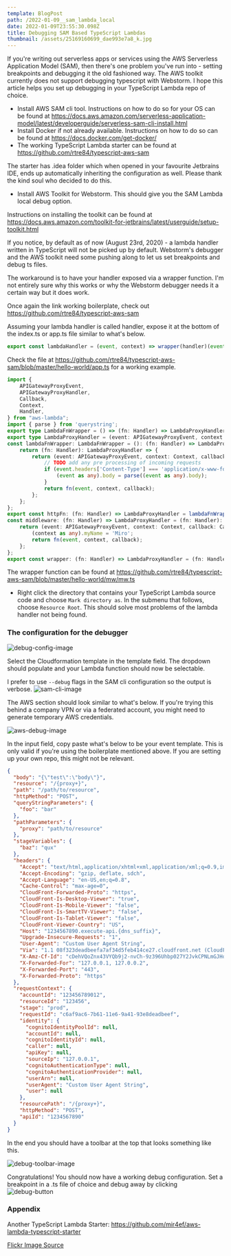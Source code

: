 ```yaml
---
template: BlogPost
path: /2022-01-09__sam_lambda_local
date: 2022-01-09T23:55:30.098Z
title: Debugging SAM Based TypeScript Lambdas
thumbnail: /assets/25169160699_dae993e7a8_k.jpg
---
```

If you're writing out serverless apps or services using the AWS Serverless Application Model (SAM), then there's one  problem you've run into - setting breakpoints and debugging it the old fashioned way. The AWS toolkit currently does  not support debugging typescript with Webstorm. I hope this article helps you set up debugging in your TypeScript Lambda 
repo of choice.    

* Install AWS SAM cli tool. Instructions on how to do so for your OS can be found at https://docs.aws.amazon.com/serverless-application-model/latest/developerguide/serverless-sam-cli-install.html
* Install Docker if not already available. Instructions on how to do so can be found at https://docs.docker.com/get-docker/
* The working TypeScript Lambda starter can be found at https://github.com/rtre84/typescript-aws-sam

The starter has .idea folder which when opened in your favourite Jetbrains IDE, ends up automatically inheriting the configuration as well. Please thank the kind soul who decided to do this. 

* Install AWS Toolkit for Webstorm. This should give you the SAM Lambda local debug option. 

Instructions on installing the toolkit can be found at https://docs.aws.amazon.com/toolkit-for-jetbrains/latest/userguide/setup-toolkit.html

If you notice, by default as of now (August 23rd, 2020) - a lambda handler written in TypeScript will not be picked up by default. Webstorm's debugger and the AWS toolkit need some pushing along to let us set breakpoints and debug ts files.

The workaround is to have your handler exposed via a wrapper function. I'm not entirely sure why this works or why the Webstorm debugger needs it a certain way but it does work. 

Once again the link working boilerplate, check out https://github.com/rtre84/typescript-aws-sam

Assuming your lambda handler is called handler, expose it at the bottom of the index.ts or app.ts file similar to what's below. 

```typescript
export const lambdaHandler = (event, context) => wrapper(handler)(event, context, {});
```

Check the file at https://github.com/rtre84/typescript-aws-sam/blob/master/hello-world/app.ts for a working example. 

```typescript
import {
    APIGatewayProxyEvent,
    APIGatewayProxyHandler,
    Callback,
    Context,
    Handler,
} from "aws-lambda";
import { parse } from 'querystring';
export type LambdaFnWrapper = () => (fn: Handler) => LambdaProxyHandler;
export type LambdaProxyHandler = (event: APIGatewayProxyEvent, context: Context, callback: Callback) => Promise<APIGatewayProxyHandler>|void;
const lambdaFnWrapper: LambdaFnWrapper = (): (fn: Handler) => LambdaProxyHandler => {
    return (fn: Handler): LambdaProxyHandler => {
        return (event: APIGatewayProxyEvent, context: Context, callback: Callback): Promise<APIGatewayProxyHandler> | void => {
            // TODO add any pre processing of incoming requests
            if (event.headers['Content-Type'] === 'application/x-www-form-urlencoded') {
                (event as any).body = parse((event as any).body);
            }
            return fn(event, context, callback);
        };
    };
};
export const httpFn: (fn: Handler) => LambdaProxyHandler = lambdaFnWrapper();
const middleware: (fn: Handler) => LambdaProxyHandler = (fn: Handler): LambdaProxyHandler => {
    return (event: APIGatewayProxyEvent, context: Context, callback: Callback): Promise<APIGatewayProxyHandler> | void => {
        (context as any).myName = 'Miro';
        return fn(event, context, callback);
    };
};
export const wrapper: (fn: Handler) => LambdaProxyHandler = (fn: Handler): LambdaProxyHandler => httpFn(middleware(fn));
```

The wrapper function can be found at https://github.com/rtre84/typescript-aws-sam/blob/master/hello-world/mw/mw.ts

* Right click the directory that contains your TypeScript Lambda source code and choose `Mark directory as`. In the submenu that follows, choose `Resource Root`. This should solve most problems of the lambda handler not  being found.

### The configuration for the debugger

![debug-config-image](./run_debug_configuration.png)

Select the Cloudformation template in the template field. The dropdown should populate and your Lambda function should now be selectable. 

I prefer to use `--debug` flags in the SAM cli configuration so the output is verbose. ![sam-cli-image](/assets/sam_cli_config.png)

The AWS section should look similar to what's below. If you're trying this behind a company VPN or via a federated account, you might need to generate temporary AWS credentials.

![aws-debug-image](/assets/aws_debug_config.png)

In the input field, copy paste what's below to be your event template. This is only valid if you're using the boilerplate  mentioned above. If you are setting up your own repo, this might not be relevant.

```json
{
  "body": "{\"test\":\"body\"}",
  "resource": "/{proxy+}",
  "path": "/path/to/resource",
  "httpMethod": "POST",
  "queryStringParameters": {
    "foo": "bar"
  },
  "pathParameters": {
    "proxy": "path/to/resource"
  },
  "stageVariables": {
    "baz": "qux"
  },
  "headers": {
    "Accept": "text/html,application/xhtml+xml,application/xml;q=0.9,image/webp,*/*;q=0.8",
    "Accept-Encoding": "gzip, deflate, sdch",
    "Accept-Language": "en-US,en;q=0.8",
    "Cache-Control": "max-age=0",
    "CloudFront-Forwarded-Proto": "https",
    "CloudFront-Is-Desktop-Viewer": "true",
    "CloudFront-Is-Mobile-Viewer": "false",
    "CloudFront-Is-SmartTV-Viewer": "false",
    "CloudFront-Is-Tablet-Viewer": "false",
    "CloudFront-Viewer-Country": "US",
    "Host": "1234567890.execute-api.{dns_suffix}",
    "Upgrade-Insecure-Requests": "1",
    "User-Agent": "Custom User Agent String",
    "Via": "1.1 08f323deadbeefa7af34d5feb414ce27.cloudfront.net (CloudFront)",
    "X-Amz-Cf-Id": "cDehVQoZnx43VYQb9j2-nvCh-9z396Uhbp027Y2JvkCPNLmGJHqlaA==",
    "X-Forwarded-For": "127.0.0.1, 127.0.0.2",
    "X-Forwarded-Port": "443",
    "X-Forwarded-Proto": "https"
  },
  "requestContext": {
    "accountId": "123456789012",
    "resourceId": "123456",
    "stage": "prod",
    "requestId": "c6af9ac6-7b61-11e6-9a41-93e8deadbeef",
    "identity": {
      "cognitoIdentityPoolId": null,
      "accountId": null,
      "cognitoIdentityId": null,
      "caller": null,
      "apiKey": null,
      "sourceIp": "127.0.0.1",
      "cognitoAuthenticationType": null,
      "cognitoAuthenticationProvider": null,
      "userArn": null,
      "userAgent": "Custom User Agent String",
      "user": null
    },
    "resourcePath": "/{proxy+}",
    "httpMethod": "POST",
    "apiId": "1234567890"
  }
}
```

In the end you should have a toolbar at the top that looks something like this.

![debug-toolbar-image](/assets/debugger_toolbar.png)

Congratulations! You should now have a working debug configuration. Set a breakpoint in a .ts file of choice  and debug away by clicking ![debug-button](https://affectionate-colden-b72c61.netlify.app/assets/debug-button.png) 

### Appendix

Another TypeScript Lambda Starter: https://github.com/mir4ef/aws-lambda-typescript-starter

[Flickr Image Source](https://www.flickr.com/photos/pagedooley/25169160699/in/photolist-Em7wAx-aRVsKv-rcJuLr-AyUxTf-96RucU-qiUL-2jf67N4-69Yugv-2hYWb3T-2jy8Aza-pcGzVY-2j1Q9ps-rrEdsm-rac7Df-quYb1c-quL1zU-rpsCN5-rabb5o-rpsDas-quL1af-rpsD69-rpsCVu-2jpcf7x-2iZfWLL-2iX6zAk-2j25Jg2-2bzcLQ-2iZfWKZ-akhS9Y-8gSPsR-4qzfNu-2o3zry-4rURJR-51qgSf-2jvWpdz-2jycW34-9t9ex-Bux4oA-4HYU56-2jxXVpx-2jxEJ1Q-2jxFN3m-2jsK162-9uK6cj-9A6zhw-9uFKug-29nsiJJ-FVSBun-2jxEDUi-5nP2AJ)
